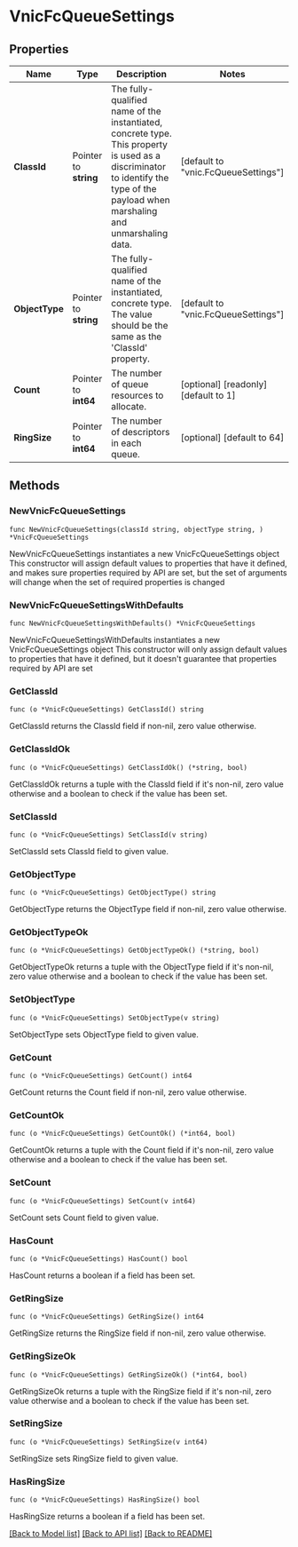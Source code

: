 # VnicFcQueueSettings

## Properties

Name | Type | Description | Notes
------------ | ------------- | ------------- | -------------
**ClassId** | Pointer to **string** | The fully-qualified name of the instantiated, concrete type. This property is used as a discriminator to identify the type of the payload when marshaling and unmarshaling data. | [default to "vnic.FcQueueSettings"]
**ObjectType** | Pointer to **string** | The fully-qualified name of the instantiated, concrete type. The value should be the same as the &#39;ClassId&#39; property. | [default to "vnic.FcQueueSettings"]
**Count** | Pointer to **int64** | The number of queue resources to allocate. | [optional] [readonly] [default to 1]
**RingSize** | Pointer to **int64** | The number of descriptors in each queue. | [optional] [default to 64]

## Methods

### NewVnicFcQueueSettings

`func NewVnicFcQueueSettings(classId string, objectType string, ) *VnicFcQueueSettings`

NewVnicFcQueueSettings instantiates a new VnicFcQueueSettings object
This constructor will assign default values to properties that have it defined,
and makes sure properties required by API are set, but the set of arguments
will change when the set of required properties is changed

### NewVnicFcQueueSettingsWithDefaults

`func NewVnicFcQueueSettingsWithDefaults() *VnicFcQueueSettings`

NewVnicFcQueueSettingsWithDefaults instantiates a new VnicFcQueueSettings object
This constructor will only assign default values to properties that have it defined,
but it doesn't guarantee that properties required by API are set

### GetClassId

`func (o *VnicFcQueueSettings) GetClassId() string`

GetClassId returns the ClassId field if non-nil, zero value otherwise.

### GetClassIdOk

`func (o *VnicFcQueueSettings) GetClassIdOk() (*string, bool)`

GetClassIdOk returns a tuple with the ClassId field if it's non-nil, zero value otherwise
and a boolean to check if the value has been set.

### SetClassId

`func (o *VnicFcQueueSettings) SetClassId(v string)`

SetClassId sets ClassId field to given value.


### GetObjectType

`func (o *VnicFcQueueSettings) GetObjectType() string`

GetObjectType returns the ObjectType field if non-nil, zero value otherwise.

### GetObjectTypeOk

`func (o *VnicFcQueueSettings) GetObjectTypeOk() (*string, bool)`

GetObjectTypeOk returns a tuple with the ObjectType field if it's non-nil, zero value otherwise
and a boolean to check if the value has been set.

### SetObjectType

`func (o *VnicFcQueueSettings) SetObjectType(v string)`

SetObjectType sets ObjectType field to given value.


### GetCount

`func (o *VnicFcQueueSettings) GetCount() int64`

GetCount returns the Count field if non-nil, zero value otherwise.

### GetCountOk

`func (o *VnicFcQueueSettings) GetCountOk() (*int64, bool)`

GetCountOk returns a tuple with the Count field if it's non-nil, zero value otherwise
and a boolean to check if the value has been set.

### SetCount

`func (o *VnicFcQueueSettings) SetCount(v int64)`

SetCount sets Count field to given value.

### HasCount

`func (o *VnicFcQueueSettings) HasCount() bool`

HasCount returns a boolean if a field has been set.

### GetRingSize

`func (o *VnicFcQueueSettings) GetRingSize() int64`

GetRingSize returns the RingSize field if non-nil, zero value otherwise.

### GetRingSizeOk

`func (o *VnicFcQueueSettings) GetRingSizeOk() (*int64, bool)`

GetRingSizeOk returns a tuple with the RingSize field if it's non-nil, zero value otherwise
and a boolean to check if the value has been set.

### SetRingSize

`func (o *VnicFcQueueSettings) SetRingSize(v int64)`

SetRingSize sets RingSize field to given value.

### HasRingSize

`func (o *VnicFcQueueSettings) HasRingSize() bool`

HasRingSize returns a boolean if a field has been set.


[[Back to Model list]](../README.md#documentation-for-models) [[Back to API list]](../README.md#documentation-for-api-endpoints) [[Back to README]](../README.md)


